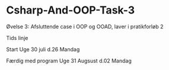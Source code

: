 # Csharp-And-OOP-Task-3
Øvelse 3: Afsluttende case i OOP og OOAD, laver i pratikforløb 2

Tids linje

Start                 Uge 30 juli d.26 Mandag

Færdig med program    Uge 31 Augsust d.02 Mandag
